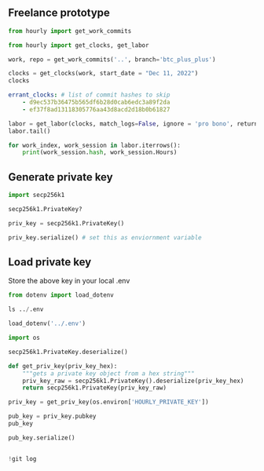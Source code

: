 ## Freelance prototype

```python
from hourly import get_work_commits
```

```python
from hourly import get_clocks, get_labor
```

```python
work, repo = get_work_commits('..', branch='btc_plus_plus')
```

```python
clocks = get_clocks(work, start_date = "Dec 11, 2022")
clocks
```

```yaml
errant_clocks: # list of commit hashes to skip
    - d9ec537b36475b565df6b28d0cab6edc3a89f2da
    - ef37f8ad13118305776aa43d8acd2d18b0b61827
```

```python
labor = get_labor(clocks, match_logs=False, ignore = 'pro bono', return_hashes=True)
labor.tail()
```

```python
for work_index, work_session in labor.iterrows():
    print(work_session.hash, work_session.Hours)
```

## Generate private key

```python
import secp256k1
```

```python
secp256k1.PrivateKey?
```

```python
priv_key = secp256k1.PrivateKey()
```

```python
priv_key.serialize() # set this as enviornment variable
```

## Load private key


Store the above key in your local .env

```python
from dotenv import load_dotenv
```

```python
ls ../.env
```

```python
load_dotenv('../.env')
```

```python
import os
```

```python
secp256k1.PrivateKey.deserialize()
```

```python
def get_priv_key(priv_key_hex):
    """gets a private key object from a hex string"""
    priv_key_raw = secp256k1.PrivateKey().deserialize(priv_key_hex)
    return secp256k1.PrivateKey(priv_key_raw)
```

```python
priv_key = get_priv_key(os.environ['HOURLY_PRIVATE_KEY'])
```

```python
pub_key = priv_key.pubkey
pub_key
```

```python
pub_key.serialize()
```

```python

```

```python
!git log
```

```python

```
